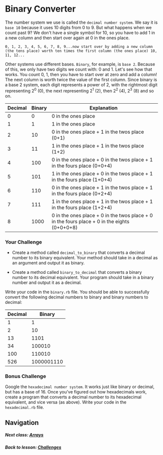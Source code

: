# Binary Converter

The number system we use is called the `decimal number system`. We say it is `base 10` because it uses 10 digits from 0 to 9. But what happens when we count past 9? We don't have a single symbol for 10, so you have to add 1 in a new column and then start over again at 0 in the ones place.

`0, 1, 2, 3, 4, 5, 6, 7, 8, 9...now start over by adding a new column (the tens place) worth ten times the first column (the ones place) 10, 11, 12...`

Other systems use different bases. `Binary`, for example, is `base 2`. Because of this, we only have two digits we count with: 0 and 1. Let's see how that works. You count 0, 1, then you have to start over at zero and add a column! The next column is worth twice the value of the first column. Since binary is a base 2 system, each digit represents a power of 2, with the rightmost digit representing 2<sup>0</sup> (0), the next representing 2<sup>1</sup> (2), then 2<sup>2</sup> (4), 2<sup>3</sup> (8) and so on.

| Decimal | Binary | Explanation |
| ------- | ------ | ----------- |
| 0       | 0      | 0 in the ones place |
| 1       | 1      | 1 in the ones place |
| 2       | 10     | 0 in the ones place + 1 in the twos place (0+1) |
| 3       | 11     | 1 in the ones place + 1 in the twos place (1+2)|
| 4       | 100    | 0 in the ones place + 0 in the twos place + 1 in the fours place (0+0+4) |
| 5       | 101    | 1 in the ones place + 0 in the twos place + 1 in the fours place (1+0+4) |
| 6       | 110    | 0 in the ones place + 1 in the twos place + 1 in the fours place (0+2+4) |
| 7       | 111    | 1 in the ones place + 1 in the twos place + 1 in the fours place (1+2+4) |
| 8       | 1000   | 0 in the ones place + 0 in the twos place + 0 in the fours place + 0 in the eights (0+0+0+8) |

### Your Challenge
+ Create a method called `decimal_to_binary` that converts a decimal number to its binary equivalent. Your method should take in a decimal as an argument and output it as binary.

+ Create a method called `binary_to_decimal` that converts a binary number to its decimal equivalent. Your program should take in a binary number and output it as a decimal.

Write your code in the `binary.rb` file. You should be able to successfully convert the following decimal numbers to binary and binary numbers to decimal:

| Decimal | Binary     | 
| ------- | ---------- | 
| 1       | 1          | 
| 2       | 10         | 
| 13      | 1101       | 
| 34      | 100010     | 
| 100     | 110010     | 
| 526     | 1000001110 | 

### Bonus Challenge
Google the `hexadecimal number system`. It works just like binary or decimal, but has a base of 16. Once you've figured out how hexadecimals work, create a program that converts a decimal number to its hexadecimal equivalent, and vice versa (as above). Write your code in the `hexadecimal.rb` file.

## Navigation  
##### Next class: [Arrays](https://github.com/Coderdotnew/intro_web_apps_acp/tree/master/05_class)  
##### Back to lesson: [Challenges](https://github.com/Coderdotnew/intro_web_apps_acp/tree/master/04_class/03_challenges)   